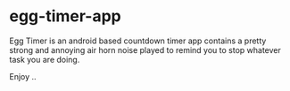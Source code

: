# egg-timer-app

Egg Timer is an android based countdown timer app contains a pretty strong and annoying air horn noise played to remind you to stop whatever task you are doing.

Enjoy ..
